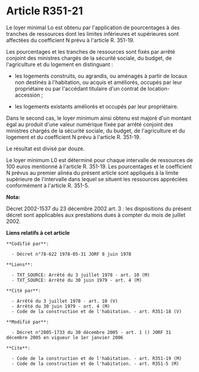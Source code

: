# Article R351-21

Le loyer minimal Lo est obtenu par l'application de pourcentages à des tranches de ressources dont les limites inférieures et
supérieures sont affectées du coefficient N prévu à l'article R. 351-19.

Les pourcentages et les tranches de ressources sont fixés par arrêté conjoint des ministres chargés de la sécurité sociale,
du budget, de l'agriculture et du logement en distinguant :

- les logements construits, ou agrandis, ou aménagés à partir de locaux non destinés à l'habitation, ou acquis et améliorés,
occupés par leur propriétaire ou par l'accédant titulaire d'un contrat de location-accession ;

- les logements existants améliorés et occupés par leur propriétaire.

Dans le second cas, le loyer minimum ainsi obtenu est majoré d'un montant égal au produit d'une valeur numérique fixée par
arrêté conjoint des ministres chargés de la sécurité sociale, du budget, de l'agriculture et du logement et du coefficient N
prévu à l'article R. 351-19.

Le résultat est divisé par douze.

Le loyer minimum L0 est déterminé pour chaque intervalle de ressources de 100 euros mentionné à l'article R. 351-19. Les
pourcentages et le coefficient N prévus au premier alinéa du présent article sont appliqués à la limite supérieure de
l'intervalle dans lequel se situent les ressources appréciées conformément à l'article R. 351-5.

**Nota:**

Décret 2002-1537 du 23 décembre 2002 art. 3 : les dispositions du présent décret sont applicables aux prestations dues à
compter du mois de juillet 2002.

**Liens relatifs à cet article**

	**Codifié par**:

	  - Décret n°78-622 1978-05-31 JORF 8 juin 1978

	**Liens**:

	  - TXT_SOURCE: Arrêté du 3 juillet 1978 - art. 10 (M)
	  - TXT_SOURCE: Arrêté du 30 juin 1979 - art. 4 (M)

	**Cité par**:

	  - Arrêté du 3 juillet 1978 - art. 10 (V)
	  - Arrêté du 30 juin 1979 - art. 4 (M)
	  - Code de la construction et de l'habitation. - art. R351-18 (V)

	**Modifié par**:

	  - Décret n°2005-1733 du 30 décembre 2005 - art. 1 () JORF 31 décembre 2005 en vigueur le 1er janvier 2006

	**Cite**:

	  - Code de la construction et de l'habitation. - art. R351-19 (M)
	  - Code de la construction et de l'habitation. - art. R351-5 (M)
